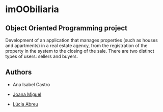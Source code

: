 # imOObiliaria
## Object Oriented Programming project

Development of an application that manages properties (such as houses and apartments)
in a real estate agency, from the registration of the property in the system to the closing of
the sale. There are two distinct types of users: sellers and buyers. 

## Authors

* Ana Isabel Castro

* [Joana Miguel](https://github.com/joanamiguel)

* [Lúcia Abreu](https://github.com/LMVDA)
